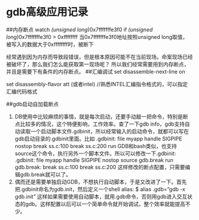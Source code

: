 
# gdb高级应用记录
##内存断点
 watch *(unsigned long*)0x7fffffffe3f0 if *(unsigned long*)0x7fffffffe3f0 > 0xffffffff
 当0x7fffffffe3f0地址按照unsigned long取值，被写入的数据大于0xffffffff时，被断下
 
经常遇到因为内存而导致段错误，但是根本原因可能不在当前现场。命案现场已经被破坏了，那么我们怎么能获取第一现场呢？
所以我们经常需要用到内存断点，并且是需要下有条件的内存断点。
##汇编调试
set disassemble-next-line on

set disassembly-flavor att (或者intel) //熟悉INTEL汇编指令格式的，可以指定汇编代码格式

##gdb启动自加载断点
1. DB使用中比较麻烦的事情，就是每次启动，还要手动敲一把命令，特别是断点比较多的情况，这个特便影响，工作效率。查了一下gdb info，gdb支持自动读取一个启动脚本文件.gdbinit，所以经常输入的启动命令，就都可以写在gdb启动目录的.gdbinit里面。比如
.gdbinit:
  file myapp
  handle SIGPIPE nostop
  break ss.c:100
  break ss.c:200
  run
GDB和bash类似，也支持source这个命令，执行另外一个脚本文件。所以可以修改一下.gdbinit:
.gdbinit:
  file myapp
  handle SIGPIPE nostop
  source gdb.break
  run
gdb.break:
  break ss.c:100
  break ss.c:200
这样修改的断点配置，只需要编辑gdb.break就可以了。
2. 偶而还是需要单独启动GDB，不想执行自动脚本，于是又改进了一下。首先把.gdbinit命名为gdb.init，然后定义一个shell alias:
  $ alias .gdb=”gdb -x gdb.init”
这样如果需要使用自动脚本，就用.gdb命令，否则用gdb进入交互状态的gdb。这样配置以后可以一个简单命令就开始调试，整个效率就能提高不少。

